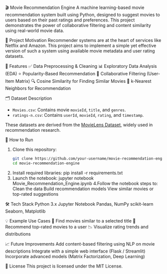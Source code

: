 🎬 Movie Recommendation Engine
A machine learning-based movie recommendation system built using Python, designed to suggest movies to users based on their past ratings and preferences. This project demonstrates the power of collaborative filtering and content similarity using real-world movie data.

📌 Project Motivation
Recommender systems are at the heart of services like Netflix and Amazon. This project aims to implement a simple yet effective version of such a system using available movie metadata and user rating datasets.

🧠 Features
✅ Data Preprocessing & Cleaning
📊 Exploratory Data Analysis (EDA)
⭐ Popularity-Based Recommendation
👥 Collaborative Filtering (User-Item Matrix)
🔍 Cosine Similarity for Finding Similar Movies
🧮 k-Nearest Neighbors for Recommendation

🗂️ Dataset Description
- `Movies.csv`: Contains movie `movieId`, `title`, and `genres`.
- `ratings-n.csv`: Contains `userId`, `movieId`, `rating`, and `timestamp`.

These datasets are derived from the [MovieLens Dataset](https://grouplens.org/datasets/movielens/), widely used in recommendation research.

🚀 How to Run
1. Clone this repository:
   ```bash
   git clone https://github.com/your-username/movie-recommendation-engine.git
   cd movie-recommendation-engine
2. Install required libraries:
   pip install -r requirements.txt
3. Launch the notebook:
   jupyter notebook Movie_Recommendation_Engine.ipynb
4.Follow the notebook steps to:
 Clean the data
 Build recommendation models
 View similar movies or top-rated suggestions

🛠️ Tech Stack
  Python 3.x
  Jupyter Notebook
  Pandas, NumPy
  scikit-learn
  Seaborn, Matplotlib

💡 Example Use Cases
🔎 Find movies similar to a selected title
🌟 Recommend top-rated movies to a user
📉 Visualize rating trends and distributions

📈 Future Improvements
Add content-based filtering using NLP on movie descriptions
Integrate with a simple web interface (Flask / Streamlit)
Incorporate advanced models (Matrix Factorization, Deep Learning)

📄 License
This project is licensed under the MIT License.
